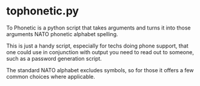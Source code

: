 tophonetic.py
=============

To Phonetic is a python script that takes arguments and turns it into those arguments NATO phonetic alphabet spelling.

This is just a handy script, especially for techs doing phone support, that one could use in conjunction with output you need to read out to someone, such as a password generation script.

The standard NATO alphabet excludes symbols, so for those it offers a few common choices where applicable.
